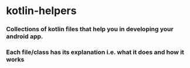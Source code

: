 # kotlin-helpers
### Collections of kotlin files that help you in developing your android app.
### Each file/class has its explanation i.e. what it does and how it works
